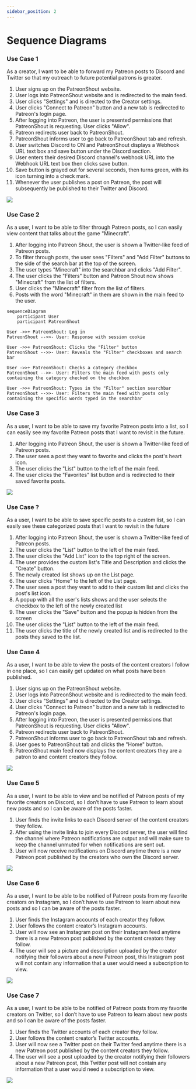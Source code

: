 ```yaml
---
sidebar_position: 2
---
```


# Sequence Diagrams

### Use Case 1
As a creator, I want to be able to forward my Patreon posts to Discord and Twitter so that my outreach to future potential patrons is greater.
1. User signs up on the PatreonShout website.
2. User logs into PatreonShout website and is redirected to the main feed.
3. User clicks "Settings" and is directed to the Creator settings.
4. User clicks "Connect to Patreon" button and a new tab is redirected to Patreon's login page.
5. After logging into Patreon, the user is presented permissions that PatreonShout is requesting. User clicks "Allow".
6. Patreon redirects user back to PatreonShout.
7. PatreonShout informs user to go back to PatreonShout tab and refresh.
8. User switches Discord to ON and PatreonShout displays a Webhook URL text box and save button under the Discord section.
9. User enters their desired Discord channel's webhook URL into the Webhook URL text box then clicks save button.
10. Save button is grayed out for several seconds, then turns green, with its icon turning into a check mark.
11. Whenever the user publishes a post on Patreon, the post will subsequently be published to their Twitter and Discord.

[![](https://mermaid.ink/img/pako:eNqtWFlPI0cQ_iuVkVYBgQ14DYtHERIxm7AKAcSYRIl4ac-U7Rbj7kl3D8ZB_PdUz2F7Lh8b4MXuo-qr-2u_Ob4M0HEdjf_EKHy84mys2PRJAP1FTBnu84gJA48aVXX1nhmFUngTGZvq7p84vPR9GdNHD9UL97F65gF95C-omk946MeKmzn0pRjxcfXAFTNsyDQ2wnui_0-fSNWYa5ObYQ2C1sXFQcEId3EKpCjswAyHmptMC_MNf2EGV_xSOEyCWzX2u3D_OIAjEsXSjSO1AFUS3OS8W0mbio8nBuSoVsWl1vEUwUzoXCJdMcPJGmVjrA34UhjGhYYXFvIAuBhJNU2OpBqqMlM_lQLhAgodK7xnWs-kCv6w0mh7bx9SOaXz0Gp0ykDFuF53HmN35cQvsfAtat2OYpOt7e3v6KWY4icYfeAahDTAQoUsmEMeFwxSgTmANVbcSkClpNIwm6AAfCX7DRdj-HbrfX0YpHICXBvhZi-Q2lKmXg8G9-AZZmINneNjuPutkkTV-ixmqRVqM9iFK66jkM3hyflLxgqy9IQJ0zBEssYntxgMfnhyKnZUlaxspvWR1N-NHHOxvvjoCOWjkWsqr1xmB_VlducV6yxcKt-cY7PFiQeMJOmWat4ecRH8PH_M8iVPtC3ywl75Ua9s7VhmOltIv8dpNbejrOx-Z8afoN458W17SJyydV_4nnreDOdXFKhspqRgjHxG8SEO8q4vT74KO9_UXj9WCkmO4WT5AeRB3N_VsJttMS5zKS3-qnUf1VAaekWrWllF_ZVG0Mo6wQMGXKFPzpIwpXyAEdommJRwdgnuLmMzWV_K_ZD7z9ROPDQWs84bR6PevAMtLhTEN0iniIkMaz7snR174Ar0ovE1xuZLy75J7o_YGCFI0dvoRKimXGs7mYqqaMRktUbH6s1bWnYZhnJWclpKK8qUyV1sx2mniQUnLSlusAUATARFKJV0XLirnpCVV0tueyxrLMHegJuaNGqdwjlcrCocKdSTVZQbYCQT8SFrZyWn-GwaMT4WEFDh7Qav5mo9kLoJsmQpYyyzlFIPqCJoGB2btCfDWqp7SswCSeov17eGsFUT2hAXP-TUfdsjpFHVz5y5mFgbcvuxGL6sLYRSRkAsY5KEd7Gbbu6I6F5qs0CzOyKI7P3l7SW0wonlgW0imMhcIR-aveCeXdwvyvmY8Nk_FBnTTT58f5ZTmmX-G9i61R-XaLu3AIEzyPMNbJhtJU2kfAaiNrXdZ7vG0E_JsLXfSmuGVh1cnlFk016uIeTimVg1qQzROifveXX8d389g___kldoe_0UaCT9dWQvRZUMuEw36oR1ztKRmVGKyyCwo98nKptHZz2x8GacinZxhwb13W3TC7zILEpq4PHhBgy-GhjK12RE2iqDYWyM3GQRsW-TmsMVuUUTaVia4U8YsZIwbdxW009DdXRhtSVvG-uDdVC25FWEtZ5Trb7p2DBE8MpmbfmGKv1UoaXP6WUgDI7VFj8XbGwTXiLv21LeDm-qj6TG18ZE5Xf0Gq_2Kbrj3J9EdkJqJRTVsUIUO1zk9Nyy9-jxRvGcMvW8Pom_inIsnUNnSlST8cBxnTd7-8mh3JpSWrj0MbAiKUHe6RyLjfTmwndcQ0-zQyeOiMrkP_Y57oiFmlYjJv6Wcpofoq-O--a8Ou5Zt_25d3za63bPO93Oyfn5oTN33NZJr9NrH3_u9U7Oej1a_nL6fuj8m0jotL_Q0mm30z3u9c5OOmen7_8Br_z0Pg?type=png)](https://mermaid-js.github.io/mermaid-live-editor/edit#pako:eNqtWFlPI0cQ_iuVkVYBgQ14DYtHERIxm7AKAcSYRIl4ac-U7Rbj7kl3D8ZB_PdUz2F7Lh8b4MXuo-qr-2u_Ob4M0HEdjf_EKHy84mys2PRJAP1FTBnu84gJA48aVXX1nhmFUngTGZvq7p84vPR9GdNHD9UL97F65gF95C-omk946MeKmzn0pRjxcfXAFTNsyDQ2wnui_0-fSNWYa5ObYQ2C1sXFQcEId3EKpCjswAyHmptMC_MNf2EGV_xSOEyCWzX2u3D_OIAjEsXSjSO1AFUS3OS8W0mbio8nBuSoVsWl1vEUwUzoXCJdMcPJGmVjrA34UhjGhYYXFvIAuBhJNU2OpBqqMlM_lQLhAgodK7xnWs-kCv6w0mh7bx9SOaXz0Gp0ykDFuF53HmN35cQvsfAtat2OYpOt7e3v6KWY4icYfeAahDTAQoUsmEMeFwxSgTmANVbcSkClpNIwm6AAfCX7DRdj-HbrfX0YpHICXBvhZi-Q2lKmXg8G9-AZZmINneNjuPutkkTV-ixmqRVqM9iFK66jkM3hyflLxgqy9IQJ0zBEssYntxgMfnhyKnZUlaxspvWR1N-NHHOxvvjoCOWjkWsqr1xmB_VlducV6yxcKt-cY7PFiQeMJOmWat4ecRH8PH_M8iVPtC3ywl75Ua9s7VhmOltIv8dpNbejrOx-Z8afoN458W17SJyydV_4nnreDOdXFKhspqRgjHxG8SEO8q4vT74KO9_UXj9WCkmO4WT5AeRB3N_VsJttMS5zKS3-qnUf1VAaekWrWllF_ZVG0Mo6wQMGXKFPzpIwpXyAEdommJRwdgnuLmMzWV_K_ZD7z9ROPDQWs84bR6PevAMtLhTEN0iniIkMaz7snR174Ar0ovE1xuZLy75J7o_YGCFI0dvoRKimXGs7mYqqaMRktUbH6s1bWnYZhnJWclpKK8qUyV1sx2mniQUnLSlusAUATARFKJV0XLirnpCVV0tueyxrLMHegJuaNGqdwjlcrCocKdSTVZQbYCQT8SFrZyWn-GwaMT4WEFDh7Qav5mo9kLoJsmQpYyyzlFIPqCJoGB2btCfDWqp7SswCSeov17eGsFUT2hAXP-TUfdsjpFHVz5y5mFgbcvuxGL6sLYRSRkAsY5KEd7Gbbu6I6F5qs0CzOyKI7P3l7SW0wonlgW0imMhcIR-aveCeXdwvyvmY8Nk_FBnTTT58f5ZTmmX-G9i61R-XaLu3AIEzyPMNbJhtJU2kfAaiNrXdZ7vG0E_JsLXfSmuGVh1cnlFk016uIeTimVg1qQzROifveXX8d389g___kldoe_0UaCT9dWQvRZUMuEw36oR1ztKRmVGKyyCwo98nKptHZz2x8GacinZxhwb13W3TC7zILEpq4PHhBgy-GhjK12RE2iqDYWyM3GQRsW-TmsMVuUUTaVia4U8YsZIwbdxW009DdXRhtSVvG-uDdVC25FWEtZ5Trb7p2DBE8MpmbfmGKv1UoaXP6WUgDI7VFj8XbGwTXiLv21LeDm-qj6TG18ZE5Xf0Gq_2Kbrj3J9EdkJqJRTVsUIUO1zk9Nyy9-jxRvGcMvW8Pom_inIsnUNnSlST8cBxnTd7-8mh3JpSWrj0MbAiKUHe6RyLjfTmwndcQ0-zQyeOiMrkP_Y57oiFmlYjJv6Wcpofoq-O--a8Ou5Zt_25d3za63bPO93Oyfn5oTN33NZJr9NrH3_u9U7Oej1a_nL6fuj8m0jotL_Q0mm30z3u9c5OOmen7_8Br_z0Pg)

### Use Case 2
As a user, I want to be able to filter through Patreon posts, so I can easily view content that talks about the game "Minecraft".
1. After logging into Patreon Shout, the user is shown a Twitter-like feed of Patreon posts.
2. To filter through posts, the user sees "Filters" and "Add Filter" buttons to the side of the search bar at the top of the screen.
3. The user types "Minecraft" into the searchbar and clicks "Add Filter".
4. The user clicks the "Filters" button and Patreon Shout now shows "Minecraft" from the list of filters.
5. User clicks the "Minecraft" filter from the list of filters.
6. Posts with the word "Minecraft" in them are shown in the main feed to the user.


```mermaid
sequenceDiagram
    participant User
    participant PatreonShout

User ->>+ PatreonShout: Log in
PatreonShout -->>- User: Response with session cookie

User ->>+ PatreonShout: Clicks the "Filter" button
PatreonShout -->>- User: Reveals the "Filter" checkboxes and search bar

User ->>+ PatreonShout: Checks a category checkbox
PatreonShout -->>- User: Filters the main feed with posts only containing the category checked on the checkbox

User ->>+ PatreonShout: Types in the "Filter" section searchbar
PatreonShout -->>- User: Filters the main feed with posts only containing the specific words typed in the searchbar
```


### Use Case 3
As a user, I want to be able to save my favorite Patreon posts into a list, so I can easily see my favorite Patreon posts that I want to revisit in the future.
1. After logging into Patreon Shout, the user is shown a Twitter-like feed of Patreon posts.
2. The user sees a post they want to favorite and clicks the post's heart icon.
3. The user clicks the "List" button to the left of the main feed.
4. The user clicks the "Favorites" list button and is redirected to their saved favorite posts.

[![](https://mermaid.ink/img/pako:eNrtlmtv2jAUhv-KZakaVaHlDs2HSr1t68Zo1TBNmvjiJifBarCZ7UBZ1f--kxAgIdyG-rEREsQ-583rcx4Hv1JHukAtquFPCMKBG858xYZ9QfAaMWW4w0dMGPJTg8qPPjCjQAp7IEOTn-1wbYgNaswdyM_-gqdLx5Gh2BJjgxMqbqbkWgqP-_mAG2bYE9OY2hdHR6QjfS5mUZFhUrq4OMmYtKIQwoWRmWEygSfNTeIgMxNL5L1a5BFcrsAxJIgeSlRUQZ1UIR8_05nbtciX2x5hSciEmwHx-RhEouWCYTzQM62uNEAU9weGSG-tk0utwyEQM4CsF-JIgUJCkzELuIvL9qQaMsNlUqO5HVJCd6W12lEZP-nU1PYFrjTMIrZRXPiF61ApwGDD0Sg6_MGDgGtyEusLNoTjme5K_hZjiXDccWLkM4jjfWt_17VvH3tJreLUvcvRlQSUkkqTyQDbBS_o16CPRHOzg1gxS-I3-767eRlZCOP0qFYp7pDhIXaXeABuwr_HxhLLFxkayTmMm3bCdcCdZx1jMwDcU4QjLwQ_LJW8fj-kd7ZFHu7tHjnDfhp9ljiAZXZ0peM37ygfTDJWiHvTS5Ujfe3usMeFezXtLES26x2-DbY5irWyhVqjsqtOyzVpNoZCVOQHbM7KKlZWkH3qXszmn76G2K_GjJBYZkJNquUyuf--g1Ucmeg0XR7u-wWtvoxcIMYxOnvBihJ92onD6f6ARi_bhM9w8T_2web7sRmtKZq_Aib01XQpcucWJqmb_8E2MdRZsrEXo_m0jXTecD0K2HQRnIVy_ibTMZ770_l5nncgocunfRD6voReBgEuC4OQyiD-OoDHRXtn09HL-AA8N6vspnV9Li3SIeDpjrt4nH-NtPoU_9qH0KcW_nSZeo6AfMM4FhppT4VDLY8FGoo0HLnMzM_-i1E8YP-WEu-NCme31HqlL9Sq1JqnrVat3Sy3K81GtVEr0im1StX6KQ61Gq16u3zebFYab0X6NxaonJbLtWq1fl5v1-rlSrPWfPsHBhIG8A?type=png)](https://mermaid-js.github.io/mermaid-live-editor/edit#pako:eNrtlmtv2jAUhv-KZakaVaHlDs2HSr1t68Zo1TBNmvjiJifBarCZ7UBZ1f--kxAgIdyG-rEREsQ-583rcx4Hv1JHukAtquFPCMKBG858xYZ9QfAaMWW4w0dMGPJTg8qPPjCjQAp7IEOTn-1wbYgNaswdyM_-gqdLx5Gh2BJjgxMqbqbkWgqP-_mAG2bYE9OY2hdHR6QjfS5mUZFhUrq4OMmYtKIQwoWRmWEygSfNTeIgMxNL5L1a5BFcrsAxJIgeSlRUQZ1UIR8_05nbtciX2x5hSciEmwHx-RhEouWCYTzQM62uNEAU9weGSG-tk0utwyEQM4CsF-JIgUJCkzELuIvL9qQaMsNlUqO5HVJCd6W12lEZP-nU1PYFrjTMIrZRXPiF61ApwGDD0Sg6_MGDgGtyEusLNoTjme5K_hZjiXDccWLkM4jjfWt_17VvH3tJreLUvcvRlQSUkkqTyQDbBS_o16CPRHOzg1gxS-I3-767eRlZCOP0qFYp7pDhIXaXeABuwr_HxhLLFxkayTmMm3bCdcCdZx1jMwDcU4QjLwQ_LJW8fj-kd7ZFHu7tHjnDfhp9ljiAZXZ0peM37ygfTDJWiHvTS5Ujfe3usMeFezXtLES26x2-DbY5irWyhVqjsqtOyzVpNoZCVOQHbM7KKlZWkH3qXszmn76G2K_GjJBYZkJNquUyuf--g1Ucmeg0XR7u-wWtvoxcIMYxOnvBihJ92onD6f6ARi_bhM9w8T_2web7sRmtKZq_Aib01XQpcucWJqmb_8E2MdRZsrEXo_m0jXTecD0K2HQRnIVy_ibTMZ770_l5nncgocunfRD6voReBgEuC4OQyiD-OoDHRXtn09HL-AA8N6vspnV9Li3SIeDpjrt4nH-NtPoU_9qH0KcW_nSZeo6AfMM4FhppT4VDLY8FGoo0HLnMzM_-i1E8YP-WEu-NCme31HqlL9Sq1JqnrVat3Sy3K81GtVEr0im1StX6KQ61Gq16u3zebFYab0X6NxaonJbLtWq1fl5v1-rlSrPWfPsHBhIG8A)

### Use Case ?
As a user, I want to be able to save specific posts to a custom list, so I can easily see these categorized posts that I want to revisit in the future
1. After logging into Patreon Shout, the user is shown a Twitter-like feed of Patreon posts.
2. The user clicks the "List" button to the left of the main feed.
3. The user clicks the "Add List" icon to the top right of the screen.
4. The user provides the custom list's Title and Description and clicks the "Create" button.
5. The newly created list shows up on the List page.
6. The user clicks "Home" to the left of the List page.
7. The user sees a post they want to add to their custom list and clicks the post's list icon.
8. A popup with all the user's lists shows and the user selects the checkbox to the left of the newly created list
9. The user clicks the "Save" button and the popup is hidden from the screen
10. The user clicks the "List" button to the left of the main feed.
11. The user clicks the title of the newly created list and is redirected to the posts they saved to the list.

### Use Case 4
As a user, I want to be able to view the posts of the content creators I follow in one place, so I can easily get updated on what posts have been published.
1. User signs up on the PatreonShout website.
2. User logs into PatreonShout website and is redirected to the main feed.
3. User clicks "Settings" and is directed to the Creator settings.
4. User clicks "Connect to Patreon" button and a new tab is redirected to Patreon's login page.
5. After logging into Patreon, the user is presented permissions that PatreonShout is requesting. User clicks "Allow".
6. Patreon redirects user back to PatreonShout.
7. PatreonShout informs user to go back to PatreonShout tab and refresh.
8. User goes to PatreonShout tab and clicks the "Home" button.
9. PatreonShout main feed now displays the content creators they are a patron to and content creators they follow.

[![](https://mermaid.ink/img/pako:eNqtWNtSIzcQ_ZXOVG0FCmwMeGE9D1tFDAmp7AKFTVJJ8SJm2h6FsTSRNHgdin9Pay72XH3ZwJNXanWfbnUfndlXx5M-Oq6j8Z8YhYeXnE0Vmz0KoL-IKcM9HjFh4EGjqq_eMaNQilEgY1Pf_QOfLjxPxvRzhOqFe1i3uUcP-QuqdosRerHiZgFDKSZ8Wje4ZIY9MY2t8Bo2pC5gehQfPhCQKdcmT9KmC53Pnw9KKbpLK5CitANzfNLcZBiYZ_gLM1ioWsmYHHcaquPC3cMYjsgVSzeO1BJUxXFbaW8kbSo-DQzISWOIC63jGYIJyC7xrpjhlI2yHUBV8aQwjAsNLyzkPnAxkWqWmKQR6j7TOlWuyQUUOlZ4x7SeS-X_br3R9t4-pH4q9tBpLcpYxbg-dt4BbsHi51h4FrXuRrHJ1vb2d6xSTPcnGP3gGoQ0wEKFzF9Afi_opw5zAGuyuJGASkmlYR6gAPxG-RsupvDrzejqfpz68XHtDbdXgcJWOvV6PL6DkWEm1nDS68Htb7Umqk9vuUutU9vBLlxyHYVsAY_OnzJWkLUnBEzDE1I2HpXFoP_Do1PLox6ksJnORzJ_X-SUi_XDRybUj0aumbzqmB00j9ntqDxn4Sr45h6bLy3uMZIUW6pFd8KF_9PiIeuXvNG26At75Edd2NpxzHS2kP47Tqe5G2Vj95UZL0C9c-NbekiKsjUvfM88b4bzCwpUtlNSMEY-o3iXAo2uL46vhH391N4wVgrJj-GU-QHkl7i_a2JftsW46qV0-OvZvRehtHBFpz5Z5fg1IuhkTHCPPlfoUbEkzKgfYIKWBJMRzg7B7UVsgvWjPAy590x0MkJjMeucOFrj5gy0PFBy3-KdbkxkWHMp4OzIgQXo5eQbks2XVrxJ5Y_YFMFP0dvbiVDNuNb2ZSqHoicmmzUya05vldlFGMp5pWiprKgKKne5HadMEwtOUVLcYAcAmPDLUGrtuCxXs1yrrlbK9lCNWIG9ATeRNGqdwjlcriqcKNRBEeUGGMmLeJ_RWaUoHptFjE8F-DR4u8FrONoMpOkFWamUKVZVSoUD6ghano5N0ZPHWqo7asySSBqu1reGsBUJbbgXL-TEvt0J0lM1zIq5fLE29PZD-foyWgiljIBURpBc73I33dwRkf1UWKLZHRFE9vzq9ApayWJlsM0NJj4L4kOzF9yzi_tlP-9zffYPRaZ0kx_f3-XUZln9xnZu9fs12u4UIHAOeb-lX4Q0SYGUz0DSppF9tiOGYSqGbf7WWzu0-sM1Mopy2ssjhFw8k6qmkCHa4uSc16R_99cr-P_vuSDbm1-BVtGfyYPkNQsl83VROWxUCZqeu2s5w2aJkBwqfM2TZLwibZ9MyFHGdNn4Fc3avw224-Z2XVXC0sLQdSTts02xv8ah4VGIOUEXGakyOOXwROVcJL2YsVCVHsvUw0KTrFgpEqnkJst8kuh1aS--HIdEWXpQPv1N8sjSH30tJJJa0u2NA-uw4thZTy7lEjVI1lpu28jHFIaGiZKz_B3U9mNnQTNvJRXQ5DNFkggiciWtCHIOnRlpNsZ9x3VebZxHh07YhnTpp8_Us03mjexYbORoITzHNfSNc-jEEWmC_P_UHHfCQk2rERN_STnLjeifjvvqfHPcwVl3cNofnPfPznv9497x2aGzcNzO8fnpoHvWG_R6n84_DXpnJx_fDp1_Ew8n3f7pyekJbXykY_3z4_7bfyPFvLc?type=png)](https://mermaid-js.github.io/mermaid-live-editor/edit#pako:eNqtWNtSIzcQ_ZXOVG0FCmwMeGE9D1tFDAmp7AKFTVJJ8SJm2h6FsTSRNHgdin9Pay72XH3ZwJNXanWfbnUfndlXx5M-Oq6j8Z8YhYeXnE0Vmz0KoL-IKcM9HjFh4EGjqq_eMaNQilEgY1Pf_QOfLjxPxvRzhOqFe1i3uUcP-QuqdosRerHiZgFDKSZ8Wje4ZIY9MY2t8Bo2pC5gehQfPhCQKdcmT9KmC53Pnw9KKbpLK5CitANzfNLcZBiYZ_gLM1ioWsmYHHcaquPC3cMYjsgVSzeO1BJUxXFbaW8kbSo-DQzISWOIC63jGYIJyC7xrpjhlI2yHUBV8aQwjAsNLyzkPnAxkWqWmKQR6j7TOlWuyQUUOlZ4x7SeS-X_br3R9t4-pH4q9tBpLcpYxbg-dt4BbsHi51h4FrXuRrHJ1vb2d6xSTPcnGP3gGoQ0wEKFzF9Afi_opw5zAGuyuJGASkmlYR6gAPxG-RsupvDrzejqfpz68XHtDbdXgcJWOvV6PL6DkWEm1nDS68Htb7Umqk9vuUutU9vBLlxyHYVsAY_OnzJWkLUnBEzDE1I2HpXFoP_Do1PLox6ksJnORzJ_X-SUi_XDRybUj0aumbzqmB00j9ntqDxn4Sr45h6bLy3uMZIUW6pFd8KF_9PiIeuXvNG26At75Edd2NpxzHS2kP47Tqe5G2Vj95UZL0C9c-NbekiKsjUvfM88b4bzCwpUtlNSMEY-o3iXAo2uL46vhH391N4wVgrJj-GU-QHkl7i_a2JftsW46qV0-OvZvRehtHBFpz5Z5fg1IuhkTHCPPlfoUbEkzKgfYIKWBJMRzg7B7UVsgvWjPAy590x0MkJjMeucOFrj5gy0PFBy3-KdbkxkWHMp4OzIgQXo5eQbks2XVrxJ5Y_YFMFP0dvbiVDNuNb2ZSqHoicmmzUya05vldlFGMp5pWiprKgKKne5HadMEwtOUVLcYAcAmPDLUGrtuCxXs1yrrlbK9lCNWIG9ATeRNGqdwjlcriqcKNRBEeUGGMmLeJ_RWaUoHptFjE8F-DR4u8FrONoMpOkFWamUKVZVSoUD6ghano5N0ZPHWqo7asySSBqu1reGsBUJbbgXL-TEvt0J0lM1zIq5fLE29PZD-foyWgiljIBURpBc73I33dwRkf1UWKLZHRFE9vzq9ApayWJlsM0NJj4L4kOzF9yzi_tlP-9zffYPRaZ0kx_f3-XUZln9xnZu9fs12u4UIHAOeb-lX4Q0SYGUz0DSppF9tiOGYSqGbf7WWzu0-sM1Mopy2ssjhFw8k6qmkCHa4uSc16R_99cr-P_vuSDbm1-BVtGfyYPkNQsl83VROWxUCZqeu2s5w2aJkBwqfM2TZLwibZ9MyFHGdNn4Fc3avw224-Z2XVXC0sLQdSTts02xv8ah4VGIOUEXGakyOOXwROVcJL2YsVCVHsvUw0KTrFgpEqnkJst8kuh1aS--HIdEWXpQPv1N8sjSH30tJJJa0u2NA-uw4thZTy7lEjVI1lpu28jHFIaGiZKz_B3U9mNnQTNvJRXQ5DNFkggiciWtCHIOnRlpNsZ9x3VebZxHh07YhnTpp8_Us03mjexYbORoITzHNfSNc-jEEWmC_P_UHHfCQk2rERN_STnLjeifjvvqfHPcwVl3cNofnPfPznv9497x2aGzcNzO8fnpoHvWG_R6n84_DXpnJx_fDp1_Ew8n3f7pyekJbXykY_3z4_7bfyPFvLc)

### Use Case 5
As a user, I want to be able to view and be notified of Patreon posts of my favorite creators on Discord, so I don’t have to use Patreon to learn about new posts and so I can be aware of the posts faster.
1. User finds the invite links to each Discord server of the content creators they follow.
2. After using the invite links to join every Discord server, the user will find the channel where Patreon notifications are output and will make sure to keep the channel unmuted for when notifications are sent out.
3. User will now receive notifications on Discord anytime there is a new Patreon post published by the creators who own the Discord server.

[![](https://mermaid.ink/img/pako:eNqdVd9v2jAQ_ldOflmiAaWBZUkmVVrXPSBNbVXaVZryYpwDrIKd2Q60Q_zvc4jTUhI6rcmLcz--u_vufNkQJjMkCdH4u0DB8ILTmaLLVIB9cqoMZzynwsA1NUqKpvyCayZV1lR8U0iNVO1I2AblFOO5LExTe4MM-QoVjFGtOMOmxT1OvjImC3s8anMt9RvaC2rohGqrKd-qZOienX2sy0ysr8g0UJjKxUKuQZW8WUgjrYwCk8KgBWJ18c4Puhal60hMwKaJudFg5ngAVMZ1zFWBHSkJXBeTBddz1JDLKuAzke4AzzFqFq3X1fgWTvJKdrLGyVzKh5ONPdCKqlG2TQVlhq-owYMWPCPvvqt8DtuQWEnGFTJbzi7YTV1ISe6hdYXRbFQCMzRO5u0n53-pgMqn6eZ647qWwJSL7PzpxW6UeR4Xxgf-Cqh2cF1pS-dOo_qg91SVd1sKO4wmLS0Ib3GyP5gJaLpCr-zzOVLhv2S-b3VY_DGfg2pfB7qUgEpJpWE9RwH4iKwwXMxgdDn-fnNbobyOeqTefyK9YyLGknG6GNk7ZZeS4VKUs-EMe1b_Q864uJUPKDzf_59BacX23zMhFQzs4ej3jkorVJOvllvutsx9db3vDF94fk_bTeWVY390l13lKHT9CVPErHnnrceLw9txMjy6R9rX4E-Oaw1CGj7lbFcw0EkZVeC6hthtu1SQDlmiWlKe2Z_VpmQ4JXZ7LjEliT1mVD2kJBVba0cLI8dPgpHEqAI7pMgzm5L7sdVCu-5_Sbn_SZINeSRJN4jiXjAYxGEQD6N-P_rcIU8kCePesB8G_cEgiqM4HATbDvmzAzjtBWEQng7j8NNwEEXDINr-BQ2-ftE?type=png)](https://mermaid-js.github.io/mermaid-live-editor/edit#pako:eNqdVd9v2jAQ_ldOflmiAaWBZUkmVVrXPSBNbVXaVZryYpwDrIKd2Q60Q_zvc4jTUhI6rcmLcz--u_vufNkQJjMkCdH4u0DB8ILTmaLLVIB9cqoMZzynwsA1NUqKpvyCayZV1lR8U0iNVO1I2AblFOO5LExTe4MM-QoVjFGtOMOmxT1OvjImC3s8anMt9RvaC2rohGqrKd-qZOienX2sy0ysr8g0UJjKxUKuQZW8WUgjrYwCk8KgBWJ18c4Puhal60hMwKaJudFg5ngAVMZ1zFWBHSkJXBeTBddz1JDLKuAzke4AzzFqFq3X1fgWTvJKdrLGyVzKh5ONPdCKqlG2TQVlhq-owYMWPCPvvqt8DtuQWEnGFTJbzi7YTV1ISe6hdYXRbFQCMzRO5u0n53-pgMqn6eZ647qWwJSL7PzpxW6UeR4Xxgf-Cqh2cF1pS-dOo_qg91SVd1sKO4wmLS0Ib3GyP5gJaLpCr-zzOVLhv2S-b3VY_DGfg2pfB7qUgEpJpWE9RwH4iKwwXMxgdDn-fnNbobyOeqTefyK9YyLGknG6GNk7ZZeS4VKUs-EMe1b_Q864uJUPKDzf_59BacX23zMhFQzs4ej3jkorVJOvllvutsx9db3vDF94fk_bTeWVY390l13lKHT9CVPErHnnrceLw9txMjy6R9rX4E-Oaw1CGj7lbFcw0EkZVeC6hthtu1SQDlmiWlKe2Z_VpmQ4JXZ7LjEliT1mVD2kJBVba0cLI8dPgpHEqAI7pMgzm5L7sdVCu-5_Sbn_SZINeSRJN4jiXjAYxGEQD6N-P_rcIU8kCePesB8G_cEgiqM4HATbDvmzAzjtBWEQng7j8NNwEEXDINr-BQ2-ftE)

### Use Case 6
As a user, I want to be able to be notified of Patreon posts from my favorite creators on Instagram, so I don’t have to use Patreon to learn about new posts and so I can be aware of the posts faster.
1. User finds the Instagram accounts of each creator they follow.
2. User follows the content creator’s Instagram accounts.
3. User will now see an Instagram post on their Instagram feed anytime there is a new Patreon post published by the content creators they follow.
4. The user will see a picture and description uploaded by the creator notifying their followers about a new Patreon post, this Instagram post will not contain any information that a user would need a subscription to view.

[![](https://mermaid.ink/img/pako:eNqdVd9v2jAQ_ldOflmiAaWho4knVWrXPSBNbVXaTZryYpwDrIKd2Q60Q_zvc0gClIRWa_Li3I_v7r47X1aEqwQJJQb_ZCg5Xgs20WweS3BPyrQVXKRMWrhjVitZlw-ksUdcvmlkVulmLGwCKxXDqcpsXXuPHMUCNQxRLwTHusUvHF1yrjJ3PGpzp8wb2mtm2YgZp8nfomhoX1x83hVKnbdMDDAYq9lMLUHn3DlQq5yMAVfSooPiVflbT2g7pHZJJQWXKqbWgJ3iAVQeu2SvCF4SQ-EuG82EmaKBVBUht2SWB9jGqJh0XrfDBzhJC9nJEkdTpZ5OVu7ACroGyTqWjFuxYBYP2rBF3nwX-Ry2gjpJIjRyV84m2H1VSE7woXWBUW8WhQnaUubtJ-d_LYDyp-5WwFWdozAWMrl62dkNEs8T0vogXgFVDmVXmtJ5NKg_mT1V4d2UwgajTksDwluc7A8nBcMW6OV9vkIm_V3m-1aHxR_zOaj2daAbBai10gaWU5SAz8gzK-QEBjfD7_cPBcrrqEfqfRfpAxMxVFyw2cDdKneJrFAyn43SsOP0P9REyAf1hNLz_f8ZlEZs_yMTUsDAHo756Kg0QtX5arjl2z1zmYpHK2ae3zFuU-V98_LBf2Oj3aYozU4AY8SkfvOd177Te_ESPLpRjq3EnwKXBqSyYiz4pnhgozy2xGUFstl8sSQtMkc9ZyJxv69VznZM3CadY0yoOyZMP8UklmtnxzKrhi-SE2p1hi2SpYlLqvzVETpmM-Okbv__VmpeGblPQlfkmdB2EEadoNeL-kF0Fna74XmLvBDajzpn3X7Q7fXCKIz6vWDdIn83AKedoB_0T8-isBudB9GXbrj-B_N2hsw?type=png)](https://mermaid-js.github.io/mermaid-live-editor/edit#pako:eNqdVd9v2jAQ_ldOflmiAaWho4knVWrXPSBNbVXaTZryYpwDrIKd2Q60Q_zvc0gClIRWa_Li3I_v7r47X1aEqwQJJQb_ZCg5Xgs20WweS3BPyrQVXKRMWrhjVitZlw-ksUdcvmlkVulmLGwCKxXDqcpsXXuPHMUCNQxRLwTHusUvHF1yrjJ3PGpzp8wb2mtm2YgZp8nfomhoX1x83hVKnbdMDDAYq9lMLUHn3DlQq5yMAVfSooPiVflbT2g7pHZJJQWXKqbWgJ3iAVQeu2SvCF4SQ-EuG82EmaKBVBUht2SWB9jGqJh0XrfDBzhJC9nJEkdTpZ5OVu7ACroGyTqWjFuxYBYP2rBF3nwX-Ry2gjpJIjRyV84m2H1VSE7woXWBUW8WhQnaUubtJ-d_LYDyp-5WwFWdozAWMrl62dkNEs8T0vogXgFVDmVXmtJ5NKg_mT1V4d2UwgajTksDwluc7A8nBcMW6OV9vkIm_V3m-1aHxR_zOaj2daAbBai10gaWU5SAz8gzK-QEBjfD7_cPBcrrqEfqfRfpAxMxVFyw2cDdKneJrFAyn43SsOP0P9REyAf1hNLz_f8ZlEZs_yMTUsDAHo756Kg0QtX5arjl2z1zmYpHK2ae3zFuU-V98_LBf2Oj3aYozU4AY8SkfvOd177Te_ESPLpRjq3EnwKXBqSyYiz4pnhgozy2xGUFstl8sSQtMkc9ZyJxv69VznZM3CadY0yoOyZMP8UklmtnxzKrhi-SE2p1hi2SpYlLqvzVETpmM-Okbv__VmpeGblPQlfkmdB2EEadoNeL-kF0Fna74XmLvBDajzpn3X7Q7fXCKIz6vWDdIn83AKedoB_0T8-isBudB9GXbrj-B_N2hsw)

### Use Case 7
As a user, I want to be able to be notified of Patreon posts from my favorite creators on Twitter, so I don’t have to use Patreon to learn about new posts and so I can be aware of the posts faster.
1. User finds the Twitter accounts of each creator they follow.
2. User follows the content creator’s Twitter accounts.
3. User will now see a Twitter post on their Twitter feed anytime there is a new Patreon post published by the content creators they follow.
4. The user will see a post uploaded by the creator notifying their followers about a new Patreon post, this Twitter post will not contain any information that a user would need a subscription to view.

[![](https://mermaid.ink/img/pako:eNqdVd9v2jAQ_ldOflmiASVAA_WkSu26B6SprQrdpIkX4xxgFezMdkhbxP8-hyQtJaHVmrw49-O7u-_Olw3hKkJCicG_CUqOV4LNNVtNJLgnZtoKLmImLdwyq5WsysepsBZ1VfFdI7NK1yNhHVShGC1UYqvaO-Qo1qhhhHotOFYtfuP0gnOVuONRm1tl3tFeMcumzDhN9uYlQ_P8_GtZJnW-MjLAYKaWS5WCznhzkFY5GQOupEUHxMviCz9oOpRmQSIFlybG1oBd4AFQFrdgLg9ckELhNpkuhVmggVjlAV-ILA7wEqNk0XndjMZwEueykxSnC6UeTjbuwHKqhtF2Ihm3Ys0sHrTgBXn3nedz2AbqJJHQyF05u2B3ZSEZuYfWOUa1URTmaAuZt5-c_y0Hyp6qWw5Xdo3CTMjo8unVbhh5npDWB_EGqHQoulKXzr1B_cXsqXLvuhR2GFVaahDe42R_MCkYtkYv6_MlMum_Zr5vdVj8MZ-Dat8GulaAWittIF2gBHxEnlgh5zC8Hv24G-cob6MeqfdDpE9MxEhxwZZDd6fcUrJCyWw2CsOW0_9UcyHH6gGl5_v_Myi12P5nJiSHgT0c89lRqYWq8lVzy4stcxGLeyuWnt8ybkuNU0TrZXN_dJndxChN-QkzxKh66Z3Hq8MHgSI8uknqF-EvgakBqayYCb4rGdg0CysxLSF2-24iSYOsUK-YiNzvapNxPCFuf65wQqg7Rkw_TMhEbp0dS6waPUlOqNUJNkgSRy6l4tdG6IwtjZO6jf9HqVVp5D4J3ZBHQpvBWdgKer1-NxwEnaAd9roN8kRoL2y5YxB2Bt32oN0-7Wwb5HmHELQ6vdOzbq8b9oP-2aDfDrf_AIMigVg?type=png)](https://mermaid-js.github.io/mermaid-live-editor/edit#pako:eNqdVd9v2jAQ_ldOflmiASVAA_WkSu26B6SprQrdpIkX4xxgFezMdkhbxP8-hyQtJaHVmrw49-O7u-_Olw3hKkJCicG_CUqOV4LNNVtNJLgnZtoKLmImLdwyq5WsysepsBZ1VfFdI7NK1yNhHVShGC1UYqvaO-Qo1qhhhHotOFYtfuP0gnOVuONRm1tl3tFeMcumzDhN9uYlQ_P8_GtZJnW-MjLAYKaWS5WCznhzkFY5GQOupEUHxMviCz9oOpRmQSIFlybG1oBd4AFQFrdgLg9ckELhNpkuhVmggVjlAV-ILA7wEqNk0XndjMZwEueykxSnC6UeTjbuwHKqhtF2Ihm3Ys0sHrTgBXn3nedz2AbqJJHQyF05u2B3ZSEZuYfWOUa1URTmaAuZt5-c_y0Hyp6qWw5Xdo3CTMjo8unVbhh5npDWB_EGqHQoulKXzr1B_cXsqXLvuhR2GFVaahDe42R_MCkYtkYv6_MlMum_Zr5vdVj8MZ-Dat8GulaAWittIF2gBHxEnlgh5zC8Hv24G-cob6MeqfdDpE9MxEhxwZZDd6fcUrJCyWw2CsOW0_9UcyHH6gGl5_v_Myi12P5nJiSHgT0c89lRqYWq8lVzy4stcxGLeyuWnt8ybkuNU0TrZXN_dJndxChN-QkzxKh66Z3Hq8MHgSI8uknqF-EvgakBqayYCb4rGdg0CysxLSF2-24iSYOsUK-YiNzvapNxPCFuf65wQqg7Rkw_TMhEbp0dS6waPUlOqNUJNkgSRy6l4tdG6IwtjZO6jf9HqVVp5D4J3ZBHQpvBWdgKer1-NxwEnaAd9roN8kRoL2y5YxB2Bt32oN0-7Wwb5HmHELQ6vdOzbq8b9oP-2aDfDrf_AIMigVg)
